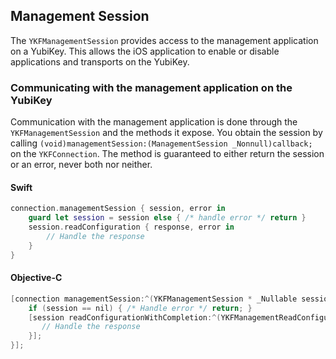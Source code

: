 
## Management Session

The `YKFManagementSession` provides access to the management application on a YubiKey. This allows the iOS application to enable or disable applications and transports on the YubiKey.

### Communicating with the management application on the YubiKey

Communication with the management application is done through the `YKFManagementSession` and the methods it expose. You obtain the session by calling `(void)managementSession:(ManagementSession _Nonnull)callback;` on the `YKFConnection`. The method is guaranteed to either return the session or an error, never both nor neither.

#### Swift

```swift
connection.managementSession { session, error in
    guard let session = session else { /* handle error */ return }
    session.readConfiguration { response, error in
        // Handle the response
    }
}
```

#### Objective-C

```objective-c
[connection managementSession:^(YKFManagementSession * _Nullable session, NSError * _Nullable error) {
    if (session == nil) { /* Handle error */ return; }
    [session readConfigurationWithCompletion:^(YKFManagementReadConfigurationResponse * _Nullable response, NSError * _Nullable error) {
       // Handle the response
    }];
}];
```
